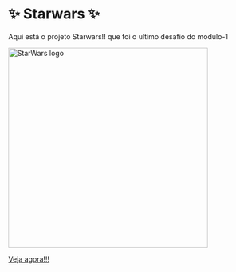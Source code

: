 <h1>✨ Starwars ✨</h1>

<p>Aqui está o projeto Starwars!! que foi o ultimo desafio do modulo-1</p>

<img width="400vw" src="https://thumbs.dreamstime.com/b/editorial-do-logotipo-das-estrelas-guerras-ilustrativo-em-fundo-branco-star-wars-eps-download-vetorial-jpeg-208332919.jpg" alt="StarWars logo">

<a href="https://al3ncar.github.io/Projeto-Star-Wars/">Veja agora!!!</a></p>

##
